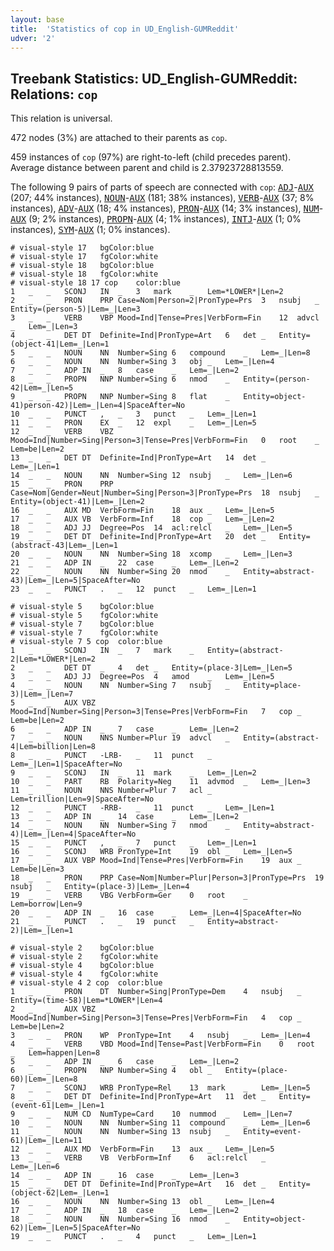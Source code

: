 ```yaml
---
layout: base
title:  'Statistics of cop in UD_English-GUMReddit'
udver: '2'
---
```


## Treebank Statistics: UD_English-GUMReddit: Relations: `cop`

This relation is universal.

472 nodes (3%) are attached to their parents as `cop`.

459 instances of `cop` (97%) are right-to-left (child precedes parent).
Average distance between parent and child is 2.37923728813559.

The following 9 pairs of parts of speech are connected with `cop`: <tt><a href="en_gumreddit-pos-ADJ.html">ADJ</a></tt>-<tt><a href="en_gumreddit-pos-AUX.html">AUX</a></tt> (207; 44% instances), <tt><a href="en_gumreddit-pos-NOUN.html">NOUN</a></tt>-<tt><a href="en_gumreddit-pos-AUX.html">AUX</a></tt> (181; 38% instances), <tt><a href="en_gumreddit-pos-VERB.html">VERB</a></tt>-<tt><a href="en_gumreddit-pos-AUX.html">AUX</a></tt> (37; 8% instances), <tt><a href="en_gumreddit-pos-ADV.html">ADV</a></tt>-<tt><a href="en_gumreddit-pos-AUX.html">AUX</a></tt> (18; 4% instances), <tt><a href="en_gumreddit-pos-PRON.html">PRON</a></tt>-<tt><a href="en_gumreddit-pos-AUX.html">AUX</a></tt> (14; 3% instances), <tt><a href="en_gumreddit-pos-NUM.html">NUM</a></tt>-<tt><a href="en_gumreddit-pos-AUX.html">AUX</a></tt> (9; 2% instances), <tt><a href="en_gumreddit-pos-PROPN.html">PROPN</a></tt>-<tt><a href="en_gumreddit-pos-AUX.html">AUX</a></tt> (4; 1% instances), <tt><a href="en_gumreddit-pos-INTJ.html">INTJ</a></tt>-<tt><a href="en_gumreddit-pos-AUX.html">AUX</a></tt> (1; 0% instances), <tt><a href="en_gumreddit-pos-SYM.html">SYM</a></tt>-<tt><a href="en_gumreddit-pos-AUX.html">AUX</a></tt> (1; 0% instances).


~~~ conllu
# visual-style 17	bgColor:blue
# visual-style 17	fgColor:white
# visual-style 18	bgColor:blue
# visual-style 18	fgColor:white
# visual-style 18 17 cop	color:blue
1	_	_	SCONJ	IN	_	3	mark	_	Lem=*LOWER*|Len=2
2	_	_	PRON	PRP	Case=Nom|Person=2|PronType=Prs	3	nsubj	_	Entity=(person-5)|Lem=_|Len=3
3	_	_	VERB	VBP	Mood=Ind|Tense=Pres|VerbForm=Fin	12	advcl	_	Lem=_|Len=3
4	_	_	DET	DT	Definite=Ind|PronType=Art	6	det	_	Entity=(object-41|Lem=_|Len=1
5	_	_	NOUN	NN	Number=Sing	6	compound	_	Lem=_|Len=8
6	_	_	NOUN	NN	Number=Sing	3	obj	_	Lem=_|Len=4
7	_	_	ADP	IN	_	8	case	_	Lem=_|Len=2
8	_	_	PROPN	NNP	Number=Sing	6	nmod	_	Entity=(person-42|Lem=_|Len=5
9	_	_	PROPN	NNP	Number=Sing	8	flat	_	Entity=object-41)person-42)|Lem=_|Len=4|SpaceAfter=No
10	_	_	PUNCT	,	_	3	punct	_	Lem=_|Len=1
11	_	_	PRON	EX	_	12	expl	_	Lem=_|Len=5
12	_	_	VERB	VBZ	Mood=Ind|Number=Sing|Person=3|Tense=Pres|VerbForm=Fin	0	root	_	Lem=be|Len=2
13	_	_	DET	DT	Definite=Ind|PronType=Art	14	det	_	Lem=_|Len=1
14	_	_	NOUN	NN	Number=Sing	12	nsubj	_	Lem=_|Len=6
15	_	_	PRON	PRP	Case=Nom|Gender=Neut|Number=Sing|Person=3|PronType=Prs	18	nsubj	_	Entity=(object-41)|Lem=_|Len=2
16	_	_	AUX	MD	VerbForm=Fin	18	aux	_	Lem=_|Len=5
17	_	_	AUX	VB	VerbForm=Inf	18	cop	_	Lem=_|Len=2
18	_	_	ADJ	JJ	Degree=Pos	14	acl:relcl	_	Lem=_|Len=5
19	_	_	DET	DT	Definite=Ind|PronType=Art	20	det	_	Entity=(abstract-43|Lem=_|Len=1
20	_	_	NOUN	NN	Number=Sing	18	xcomp	_	Lem=_|Len=3
21	_	_	ADP	IN	_	22	case	_	Lem=_|Len=2
22	_	_	NOUN	NN	Number=Sing	20	nmod	_	Entity=abstract-43)|Lem=_|Len=5|SpaceAfter=No
23	_	_	PUNCT	.	_	12	punct	_	Lem=_|Len=1

~~~


~~~ conllu
# visual-style 5	bgColor:blue
# visual-style 5	fgColor:white
# visual-style 7	bgColor:blue
# visual-style 7	fgColor:white
# visual-style 7 5 cop	color:blue
1	_	_	SCONJ	IN	_	7	mark	_	Entity=(abstract-2|Lem=*LOWER*|Len=2
2	_	_	DET	DT	_	4	det	_	Entity=(place-3|Lem=_|Len=5
3	_	_	ADJ	JJ	Degree=Pos	4	amod	_	Lem=_|Len=5
4	_	_	NOUN	NN	Number=Sing	7	nsubj	_	Entity=place-3)|Lem=_|Len=7
5	_	_	AUX	VBZ	Mood=Ind|Number=Sing|Person=3|Tense=Pres|VerbForm=Fin	7	cop	_	Lem=be|Len=2
6	_	_	ADP	IN	_	7	case	_	Lem=_|Len=2
7	_	_	NOUN	NNS	Number=Plur	19	advcl	_	Entity=(abstract-4|Lem=billion|Len=8
8	_	_	PUNCT	-LRB-	_	11	punct	_	Lem=_|Len=1|SpaceAfter=No
9	_	_	SCONJ	IN	_	11	mark	_	Lem=_|Len=2
10	_	_	PART	RB	Polarity=Neg	11	advmod	_	Lem=_|Len=3
11	_	_	NOUN	NNS	Number=Plur	7	acl	_	Lem=trillion|Len=9|SpaceAfter=No
12	_	_	PUNCT	-RRB-	_	11	punct	_	Lem=_|Len=1
13	_	_	ADP	IN	_	14	case	_	Lem=_|Len=2
14	_	_	NOUN	NN	Number=Sing	7	nmod	_	Entity=abstract-4)|Lem=_|Len=4|SpaceAfter=No
15	_	_	PUNCT	,	_	7	punct	_	Lem=_|Len=1
16	_	_	SCONJ	WRB	PronType=Int	19	obl	_	Lem=_|Len=5
17	_	_	AUX	VBP	Mood=Ind|Tense=Pres|VerbForm=Fin	19	aux	_	Lem=be|Len=3
18	_	_	PRON	PRP	Case=Nom|Number=Plur|Person=3|PronType=Prs	19	nsubj	_	Entity=(place-3)|Lem=_|Len=4
19	_	_	VERB	VBG	VerbForm=Ger	0	root	_	Lem=borrow|Len=9
20	_	_	ADP	IN	_	16	case	_	Lem=_|Len=4|SpaceAfter=No
21	_	_	PUNCT	.	_	19	punct	_	Entity=abstract-2)|Lem=_|Len=1

~~~


~~~ conllu
# visual-style 2	bgColor:blue
# visual-style 2	fgColor:white
# visual-style 4	bgColor:blue
# visual-style 4	fgColor:white
# visual-style 4 2 cop	color:blue
1	_	_	PRON	DT	Number=Sing|PronType=Dem	4	nsubj	_	Entity=(time-58)|Lem=*LOWER*|Len=4
2	_	_	AUX	VBZ	Mood=Ind|Number=Sing|Person=3|Tense=Pres|VerbForm=Fin	4	cop	_	Lem=be|Len=2
3	_	_	PRON	WP	PronType=Int	4	nsubj	_	Lem=_|Len=4
4	_	_	VERB	VBD	Mood=Ind|Tense=Past|VerbForm=Fin	0	root	_	Lem=happen|Len=8
5	_	_	ADP	IN	_	6	case	_	Lem=_|Len=2
6	_	_	PROPN	NNP	Number=Sing	4	obl	_	Entity=(place-60)|Lem=_|Len=8
7	_	_	SCONJ	WRB	PronType=Rel	13	mark	_	Lem=_|Len=5
8	_	_	DET	DT	Definite=Ind|PronType=Art	11	det	_	Entity=(event-61|Lem=_|Len=1
9	_	_	NUM	CD	NumType=Card	10	nummod	_	Lem=_|Len=7
10	_	_	NOUN	NN	Number=Sing	11	compound	_	Lem=_|Len=6
11	_	_	NOUN	NN	Number=Sing	13	nsubj	_	Entity=event-61)|Lem=_|Len=11
12	_	_	AUX	MD	VerbForm=Fin	13	aux	_	Lem=_|Len=5
13	_	_	VERB	VB	VerbForm=Inf	6	acl:relcl	_	Lem=_|Len=6
14	_	_	ADP	IN	_	16	case	_	Lem=_|Len=3
15	_	_	DET	DT	Definite=Ind|PronType=Art	16	det	_	Entity=(object-62|Lem=_|Len=1
16	_	_	NOUN	NN	Number=Sing	13	obl	_	Lem=_|Len=4
17	_	_	ADP	IN	_	18	case	_	Lem=_|Len=2
18	_	_	NOUN	NN	Number=Sing	16	nmod	_	Entity=object-62)|Lem=_|Len=5|SpaceAfter=No
19	_	_	PUNCT	.	_	4	punct	_	Lem=_|Len=1

~~~


